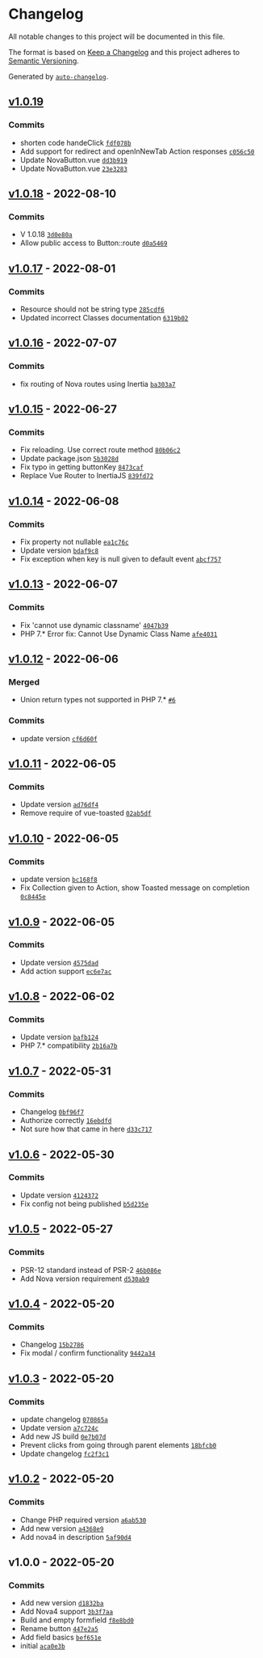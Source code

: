 # Changelog

All notable changes to this project will be documented in this file.

The format is based on [Keep a Changelog](https://keepachangelog.com/en/1.0.0/)
and this project adheres to [Semantic Versioning](https://semver.org/spec/v2.0.0.html).

Generated by [`auto-changelog`](https://github.com/CookPete/auto-changelog).

## [v1.0.19](https://github.com/sietse85/nova-button/compare/v1.0.18...v1.0.19)

### Commits

- shorten code handeClick [`fdf078b`](https://github.com/sietse85/nova-button/commit/fdf078bdd097274dd7456c5fff64d3304c3791ac)
- Add support for redirect and openInNewTab Action responses [`c056c50`](https://github.com/sietse85/nova-button/commit/c056c50cfd08d0a6ff93e28e48c15c14ed342022)
- Update NovaButton.vue [`dd3b919`](https://github.com/sietse85/nova-button/commit/dd3b919a9ac9a09fc080239c2c723ea9e7066c39)
- Update NovaButton.vue [`23e3283`](https://github.com/sietse85/nova-button/commit/23e32839a9d84e75fc4838a769719e87d3042ba6)

## [v1.0.18](https://github.com/sietse85/nova-button/compare/v1.0.17...v1.0.18) - 2022-08-10

### Commits

- V 1.0.18 [`3d0e80a`](https://github.com/sietse85/nova-button/commit/3d0e80ad583448b7b9e38b887c06a8682115d72e)
- Allow public access to Button::route [`d0a5469`](https://github.com/sietse85/nova-button/commit/d0a5469d7c41a6155f68cc998e28d0046bad2d0d)

## [v1.0.17](https://github.com/sietse85/nova-button/compare/v1.0.16...v1.0.17) - 2022-08-01

### Commits

- Resource should not be string type [`285cdf6`](https://github.com/sietse85/nova-button/commit/285cdf6ab8d18c88f7beecaa5f3ac11bb68b2861)
- Updated incorrect Classes documentation [`6319b02`](https://github.com/sietse85/nova-button/commit/6319b02a9c2e7d16c1084a1c31521bcc536a91bb)

## [v1.0.16](https://github.com/sietse85/nova-button/compare/v1.0.15...v1.0.16) - 2022-07-07

### Commits

- fix routing of Nova routes using Inertia [`ba303a7`](https://github.com/sietse85/nova-button/commit/ba303a7c8e67806a1e7f53461404112147940533)

## [v1.0.15](https://github.com/sietse85/nova-button/compare/v1.0.14...v1.0.15) - 2022-06-27

### Commits

- Fix reloading. Use correct route method [`80b06c2`](https://github.com/sietse85/nova-button/commit/80b06c234bbd3529491f9f6e7030738d71bdbe7a)
- Update package.json [`5b3028d`](https://github.com/sietse85/nova-button/commit/5b3028d64235bb1d3cc934dadca00fb7df4b1d4e)
- Fix typo in getting buttonKey [`8473caf`](https://github.com/sietse85/nova-button/commit/8473caff120ad1a71c529a34c0d50090374cd02e)
- Replace Vue Router to InertiaJS [`839fd72`](https://github.com/sietse85/nova-button/commit/839fd72e1bcc91086c8ee9e8e1ea519d2bb77cb6)

## [v1.0.14](https://github.com/sietse85/nova-button/compare/v1.0.13...v1.0.14) - 2022-06-08

### Commits

- Fix property not nullable [`ea1c76c`](https://github.com/sietse85/nova-button/commit/ea1c76c5cd59d007d899561637e7abfcd202e6a3)
- Update version [`bdaf9c8`](https://github.com/sietse85/nova-button/commit/bdaf9c8d18983f7f7e11137e9dd73d49eddc8bf7)
- Fix exception when key is null given to default event [`abcf757`](https://github.com/sietse85/nova-button/commit/abcf757a4b887a24d6bf6aeeacaf0eda7e33b8bd)

## [v1.0.13](https://github.com/sietse85/nova-button/compare/v1.0.12...v1.0.13) - 2022-06-07

### Commits

- Fix 'cannot use dynamic classname' [`4047b39`](https://github.com/sietse85/nova-button/commit/4047b39a2412556023bf65c1a84cd93bdd82fda2)
- PHP 7.* Error fix: Cannot Use Dynamic Class Name [`afe4031`](https://github.com/sietse85/nova-button/commit/afe4031255f1ea9e4375ee6859f920e2ac123d9b)

## [v1.0.12](https://github.com/sietse85/nova-button/compare/v1.0.11...v1.0.12) - 2022-06-06

### Merged

- Union return types not supported in PHP 7.* [`#6`](https://github.com/sietse85/nova-button/pull/6)

### Commits

- update version [`cf6d60f`](https://github.com/sietse85/nova-button/commit/cf6d60f4881bf618889ef52e6777113ccc2b95c6)

## [v1.0.11](https://github.com/sietse85/nova-button/compare/v1.0.10...v1.0.11) - 2022-06-05

### Commits

- Update version [`ad76df4`](https://github.com/sietse85/nova-button/commit/ad76df4c35695f81dc71cca770f55ce2982e3bc7)
- Remove require of vue-toasted [`02ab5df`](https://github.com/sietse85/nova-button/commit/02ab5dfb8784eaec7fb11fa2d40075de8f013f9b)

## [v1.0.10](https://github.com/sietse85/nova-button/compare/v1.0.9...v1.0.10) - 2022-06-05

### Commits

- update version [`bc168f8`](https://github.com/sietse85/nova-button/commit/bc168f8fe9aac4027699bf1c001e09d271617664)
- Fix Collection given to Action, show Toasted message on completion [`0c8445e`](https://github.com/sietse85/nova-button/commit/0c8445ebb5d0feb1822309c3496ef189dbe217bb)

## [v1.0.9](https://github.com/sietse85/nova-button/compare/v1.0.8...v1.0.9) - 2022-06-05

### Commits

- Update version [`4575dad`](https://github.com/sietse85/nova-button/commit/4575dadbe58b2db88838cf5d58e599925ef44af7)
- Add action support [`ec6e7ac`](https://github.com/sietse85/nova-button/commit/ec6e7aca6d35715671fd35b2be845f9547820b57)

## [v1.0.8](https://github.com/sietse85/nova-button/compare/v1.0.7...v1.0.8) - 2022-06-02

### Commits

- Update version [`bafb124`](https://github.com/sietse85/nova-button/commit/bafb124fea01bccdd0570f851318586f70f77124)
- PHP 7.* compatibility [`2b16a7b`](https://github.com/sietse85/nova-button/commit/2b16a7bd86407606ed737059df66fb86cec9f983)

## [v1.0.7](https://github.com/sietse85/nova-button/compare/v1.0.6...v1.0.7) - 2022-05-31

### Commits

- Changelog [`0bf96f7`](https://github.com/sietse85/nova-button/commit/0bf96f70c2bab25724c2e65d3df8f34892d1d2cd)
- Authorize correctly [`16ebdfd`](https://github.com/sietse85/nova-button/commit/16ebdfd49e2fdb88c357e04ad3a04935b83c7bfd)
- Not sure how that came in here [`d33c717`](https://github.com/sietse85/nova-button/commit/d33c717623e361c8bee13fc9be2621e1ab166f17)

## [v1.0.6](https://github.com/sietse85/nova-button/compare/v1.0.5...v1.0.6) - 2022-05-30

### Commits

- Update version [`4124372`](https://github.com/sietse85/nova-button/commit/4124372adaa3e5ed31bdda492f33e9038f8be885)
- Fix config not being published [`b5d235e`](https://github.com/sietse85/nova-button/commit/b5d235ef9744596f9edbdd15fef27c04893c44a0)

## [v1.0.5](https://github.com/sietse85/nova-button/compare/v1.0.4...v1.0.5) - 2022-05-27

### Commits

- PSR-12 standard instead of PSR-2 [`46b086e`](https://github.com/sietse85/nova-button/commit/46b086e105629c820bb74486a0993100b1640286)
- Add Nova version requirement [`d530ab9`](https://github.com/sietse85/nova-button/commit/d530ab9a5e95d8f069f6bc42046ea2ac528ab9ab)

## [v1.0.4](https://github.com/sietse85/nova-button/compare/v1.0.3...v1.0.4) - 2022-05-20

### Commits

- Changelog [`15b2786`](https://github.com/sietse85/nova-button/commit/15b2786a7a1a10a8bcbabb0d3e1c847d1a8d8f6e)
- Fix modal / confirm functionality [`9442a34`](https://github.com/sietse85/nova-button/commit/9442a34926d7c6a6225ca2b788e89991b195d416)

## [v1.0.3](https://github.com/sietse85/nova-button/compare/v1.0.2...v1.0.3) - 2022-05-20

### Commits

- update changelog [`070865a`](https://github.com/sietse85/nova-button/commit/070865a89360fbec3f8c203d4a4714fa6bf51c0c)
- Update version [`a7c724c`](https://github.com/sietse85/nova-button/commit/a7c724c0e8e4cd36a2f474505835a792434752ca)
- Add new JS build [`0e7b07d`](https://github.com/sietse85/nova-button/commit/0e7b07dea84f125e64886eafa4e861fda1f0aa5c)
- Prevent clicks from going through parent elements [`18bfcb0`](https://github.com/sietse85/nova-button/commit/18bfcb008eeb2963be24615c991d854360b72223)
- Update changelog [`fc2f3c1`](https://github.com/sietse85/nova-button/commit/fc2f3c108933b21e3d68d590defccb427058fa9b)

## [v1.0.2](https://github.com/sietse85/nova-button/compare/v1.0.0...v1.0.2) - 2022-05-20

### Commits

- Change PHP required version [`a6ab530`](https://github.com/sietse85/nova-button/commit/a6ab530e1d66244f769053c78afc7ce3ba66e84b)
- Add new version [`a4368e9`](https://github.com/sietse85/nova-button/commit/a4368e9a130e5b36bdb303d910213c0eeab47622)
- Add nova4 in description [`5af90d4`](https://github.com/sietse85/nova-button/commit/5af90d4aae4f8490c8dd2df8e32aeadcd607c6ee)

## v1.0.0 - 2022-05-20

### Commits

- Add new version [`d1832ba`](https://github.com/sietse85/nova-button/commit/d1832ba268fed78ab0959fb44ce579e33c73835d)
- Add Nova4 support [`3b3f7aa`](https://github.com/sietse85/nova-button/commit/3b3f7aaf6eacf8467d5beb79400f27a46a9447c5)
- Build and empty formfield [`f8e8bd0`](https://github.com/sietse85/nova-button/commit/f8e8bd066e5b447fd66fd4c589a50108e72e60cf)
- Rename button [`447e2a5`](https://github.com/sietse85/nova-button/commit/447e2a5b3ba70d3a5fa1e5e05215020341cb612b)
- Add field basics [`bef651e`](https://github.com/sietse85/nova-button/commit/bef651ef4d656734ac6e4bda9c7d05c8905a5cb4)
- initial [`aca0e3b`](https://github.com/sietse85/nova-button/commit/aca0e3ba128afb4e1559026b10c9d9228349b93f)
